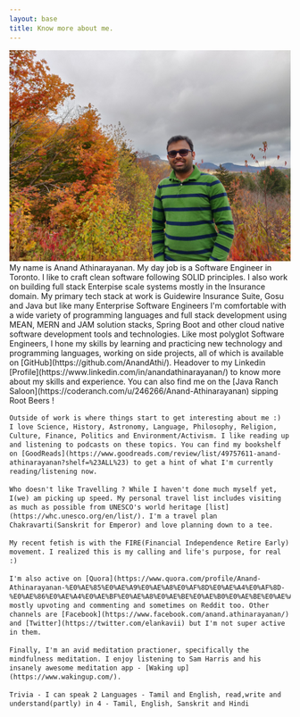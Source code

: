 ```yaml
---
layout: base
title: Know more about me. 
---
```


<div class = "row">
  <div class = "profilepic">
      <img src="/assets/images/AnandProfilePic.jpg" class = "profilepic" >
    </div>

  <div class = "aboutcontent">
    My name is Anand Athinarayanan. My day job is a Software Engineer in Toronto. I like to craft clean software following SOLID principles. I also work on building full stack Enterpise scale systems mostly in the Insurance domain. 
    My primary tech stack at work is Guidewire Insurance Suite, Gosu and Java but like many Enterprise Software Engineers I'm comfortable with a wide variety of programming languages and full stack development using MEAN, MERN and JAM solution stacks, Spring Boot and other cloud native software development tools and technologies.  
    Like most polyglot Software Engineers, I hone my skills by learning and practicing new technology and programming languages, working on side projects, all of which is available on [GitHub](https://github.com/AnandAthi/). 
    Headover to my Linkedin [Profile](https://www.linkedin.com/in/anandathinarayanan/) to know more about my skills and experience. You can also find me on the [Java Ranch Saloon](https://coderanch.com/u/246266/Anand-Athinarayanan) sipping Root Beers !

    Outside of work is where things start to get interesting about me :) 
    I love Science, History, Astronomy, Language, Philosophy, Religion, Culture, Finance, Politics and Environment/Activism. I like reading up and listening to podcasts on these topics. You can find my bookshelf on [GoodReads](https://www.goodreads.com/review/list/49757611-anand-athinarayanan?shelf=%23ALL%23) to get a hint of what I'm currently reading/listening now. 

    Who doesn't like Travelling ? While I haven't done much myself yet, I(we) am picking up speed. My personal travel list includes visiting as much as possible from UNESCO's world heritage [list](https://whc.unesco.org/en/list/). I'm a travel plan Chakravarti(Sanskrit for Emperor) and love planning down to a tee. 

    My recent fetish is with the FIRE(Financial Independence Retire Early) movement. I realized this is my calling and life's purpose, for real :)

    I'm also active on [Quora](https://www.quora.com/profile/Anand-Athinarayanan-%E0%AE%85%E0%AE%A9%E0%AE%A8%E0%AF%8D%E0%AE%A4%E0%AF%8D-%E0%AE%86%E0%AE%A4%E0%AE%BF%E0%AE%A8%E0%AE%BE%E0%AE%B0%E0%AE%BE%E0%AE%AF%E0%AE%A3%E0%AE%A9%E0%AF%8D), mostly upvoting and commenting and sometimes on Reddit too. Other channels are [Facebook](https://www.facebook.com/anand.athinarayanan/) and [Twitter](https://twitter.com/elankavii) but I'm not super active in them. 

    Finally, I'm an avid meditation practioner, specifically the mindfulness meditation. I enjoy listening to Sam Harris and his insanely awesome meditation app - [Waking up](https://www.wakingup.com/). 

    Trivia - I can speak 2 Languages - Tamil and English, read,write and understand(partly) in 4 - Tamil, English, Sanskrit and Hindi
  </div>
</div>
